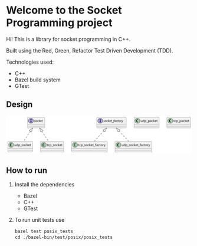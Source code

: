 # Welcome to the Socket Programming project

Hi! This is a library for socket programming in C++. 

Built using the Red, Green, Refactor Test Driven Development (TDD). 
    
Technologies used:

- C++
- Bazel build system
- GTest

## Design 

![](class_design.svg)

## How to run

1. Install the dependencies 
    - Bazel
    - C++
    - GTest

2. To run unit tests use
   ```
   bazel test posix_tests
   cd ./bazel-bin/test/posix/posix_tests
   ```
     